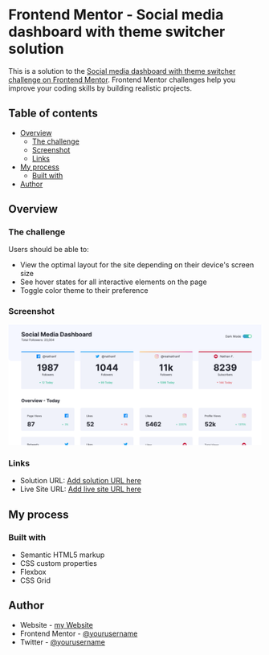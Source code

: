 # Frontend Mentor - Social media dashboard with theme switcher solution

This is a solution to the [Social media dashboard with theme switcher challenge on Frontend Mentor](https://www.frontendmentor.io/challenges/social-media-dashboard-with-theme-switcher-6oY8ozp_H). Frontend Mentor challenges help you improve your coding skills by building realistic projects. 

## Table of contents

- [Overview](#overview)
  - [The challenge](#the-challenge)
  - [Screenshot](#screenshot)
  - [Links](#links)
- [My process](#my-process)
  - [Built with](#built-with)
- [Author](#author)

## Overview

### The challenge

Users should be able to:

- View the optimal layout for the site depending on their device's screen size
- See hover states for all interactive elements on the page
- Toggle color theme to their preference

### Screenshot

![Social Media Dashboard](./Screenshot%202023-07-31%20at%2015-31-53%20Frontend%20Mentor%20Social%20Media%20Dashboard.png)

### Links

- Solution URL: [Add solution URL here](https://github.com/aymanobi/socialdb.git)
- Live Site URL: [Add live site URL here](https://socialdb.netlify.app/)

## My process

### Built with

- Semantic HTML5 markup
- CSS custom properties
- Flexbox
- CSS Grid

## Author

- Website - [my Website](https://aymanel.netlify.app/)
- Frontend Mentor - [@yourusername](https://www.frontendmentor.io/profile/aymanobi)
- Twitter - [@yourusername](https://www.twitter.com/rcc_1c)
